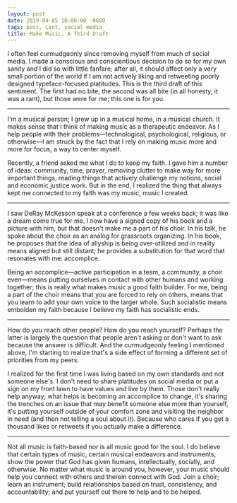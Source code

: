 ```yaml
---
layout: post
date: 2019-04-05 10:00:00 -0600
tags: post, Lent, social media
title: Make Music, A Third Draft
---
```


I often feel curmudgeonly since removing myself from much of social media. I made a conscious and conscientious decision to do so for my own sanity and I did so with little fanfare; after all, it should affect only a very small portion of the world if I am not actively liking and retweeting poorly designed typeface-focused platitudes. This is the third draft of this sentiment. The first had no bite, the second was all bite (in all honesty, it was a rant), but those were for me; this one is for you.

<hr>

I'm a musical person; I grew up in a musical home, in a musical church. It makes sense that I think of making music as a therapeutic endeavor. As I help people with their problems—technological, psychological, religious, or otherwise—I am struck by the fact that I rely on making music more and more for focus, a way to center myself.

Recently, a friend asked me what I do to keep my faith. I gave him a number of ideas: community, time, prayer, removing clutter to make way for more important things, reading things that actively challenge my notions, social and economic justice work. But in the end, I realized the thing that always kept me connected to my faith was my music, music I created.

<hr>

I saw DeRay McKesson speak at a conference a few weeks back; it was like a dream come true for me. I now have a signed copy of his book and a picture with him, but that doesn't make me a part of his choir. In his talk, he spoke about the choir as an analog for grassroots organizing. In his book, he proposes that the idea of allyship is being over-utilized and in reality means aligned but still distant; he provides a substitution for that word that resonates with me: accomplice.

Being an accomplice—active participation in a team, a community, a choir even—means putting ourselves in contact with other humans and working together; this is really what makes music a good faith builder. For me, being a part of the choir means that you are forced to rely on others, means that you learn to add your own voice to the larger whole. Such socialistic means embolden my faith because I believe my faith has socialistic ends.

<hr>

How do you reach other people? How do you reach yourself? Perhaps the latter is largely the question that people aren't asking or don't want to ask because the answer is difficult. And the curmudgeonly feeling I mentioned above, I'm starting to realize that's a side effect of forming a different set of priorities from my peers. 

I realized for the first time I was living based on my own standards and not someone else's. I don't need to share platitudes on social media or put a sign on my front lawn to have values and live by them. Those don't really help anyway; what helps is becoming an accomplice to change, it's sharing the trenches on an issue that may benefit someone else more than yourself, it's putting yourself outside of your comfort zone and visiting the neighbor in need (and then not telling a soul about it). Because who cares if you get a thousand likes or retweets if you actually make a difference.

<hr>

Not all music is faith-based nor is all music good for the soul. I do believe that certain types of music, certain musical endeavors and instruments, show the power that God has given humans, intellectually, socially, and otherwise. No matter what music is around you, however, your music should help you connect with others and therein connect with God. Join a choir; learn an instrument; build relationships based on trust, consistency, and accountability; and put yourself out there to help and to be helped.